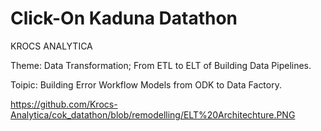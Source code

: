 ﻿# Click-On Kaduna Datathon
KROCS ANALYTICA

Theme: Data Transformation; From ETL to ELT of
Building Data Pipelines.

Toipic: Building Error Workflow Models from ODK to
Data Factory.

https://github.com/Krocs-Analytica/cok_datathon/blob/remodelling/ELT%20Architechture.PNG 

